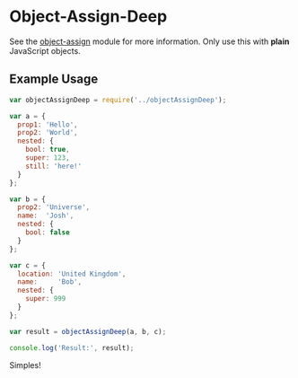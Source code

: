 # Object-Assign-Deep
See the [object-assign](https://www.npmjs.com/package/object-assign) module for more information. Only use this with **plain** JavaScript objects.

## Example Usage
```javascript
var objectAssignDeep = require('../objectAssignDeep');

var a = {
  prop1: 'Hello',
  prop2: 'World',
  nested: {
    bool: true,
    super: 123,
    still: 'here!'
  }
};

var b = {
  prop2: 'Universe',
  name:  'Josh',
  nested: {
    bool: false
  }
};

var c = {
  location: 'United Kingdom',
  name:     'Bob',
  nested: {
    super: 999
  }
};

var result = objectAssignDeep(a, b, c);

console.log('Result:', result);
```


Simples!